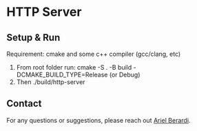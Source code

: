 # HTTP Server 

## Setup & Run

Requirement: cmake and some c++ compiler (gcc/clang, etc)

1) From root folder run: cmake -S . -B build -DCMAKE_BUILD_TYPE=Release (or Debug)
2) Then ./build/http-server 

## Contact

For any questions or suggestions, please reach out [Ariel Berardi](https://www.linkedin.com/in/aberardi95/).
